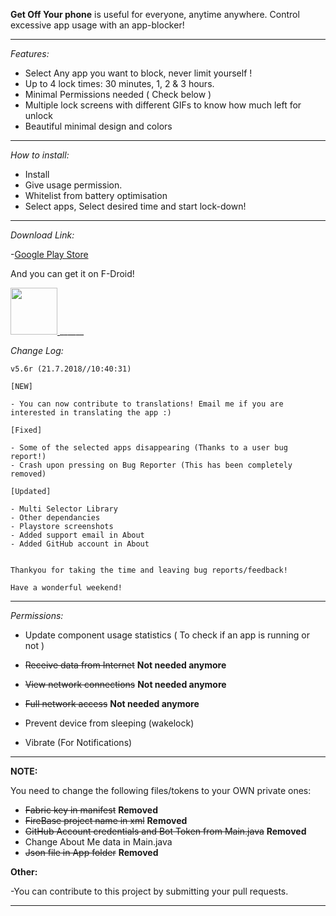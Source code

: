 **Get Off Your phone** 
is useful for everyone, anytime anywhere. Control excessive app usage with an app-blocker!

______

*Features:*

- Select Any app you want to block, never limit yourself !
- Up to 4 lock times: 30 minutes, 1, 2 & 3 hours.
- Minimal Permissions needed ( Check below )
- Multiple lock screens with different GIFs to know how much left for unlock
- Beautiful minimal design and colors

______

*How to install:*

- Install
- Give usage permission.
- Whitelist from battery optimisation
- Select apps, Select desired time and start lock-down!

______

*Download Link:*

-[Google Play Store](https://play.google.com/store/apps/details?id=com.nephi.getoffyourphone)

And you can get it on F-Droid!

<a href="https://f-droid.org/en/">
  <img src="https://f-droid.org/badge/get-it-on.png" height="75">
</a>
______

*Change Log:*

    v5.6r (21.7.2018//10:40:31)

    [NEW]

    - You can now contribute to translations! Email me if you are interested in translating the app :)

    [Fixed]

    - Some of the selected apps disappearing (Thanks to a user bug report!)
    - Crash upon pressing on Bug Reporter (This has been completely removed)

    [Updated]

    - Multi Selector Library
    - Other dependancies
    - Playstore screenshots
    - Added support email in About
    - Added GitHub account in About


    Thankyou for taking the time and leaving bug reports/feedback!

    Have a wonderful weekend!
______

*Permissions:*

- Update component usage statistics ( To check if an app is running or not )

- ~~Receive data from Internet~~ **Not needed anymore**

- ~~View network connections~~ **Not needed anymore**

- ~~Full network access~~ **Not needed anymore**

- Prevent device from sleeping (wakelock)

- Vibrate (For Notifications)

______

**NOTE:**

You need to change the following files/tokens to your OWN private ones:

- ~~Fabric key in manifest~~ **Removed**
- ~~FireBase project name in xml~~ **Removed**
- ~~GitHub Account credentials and Bot Token from Main.java~~ **Removed**
- Change About Me data in Main.java
- ~~Json file in App folder~~ **Removed**

**Other:**

-You can contribute to this project by submitting your pull requests.
______
